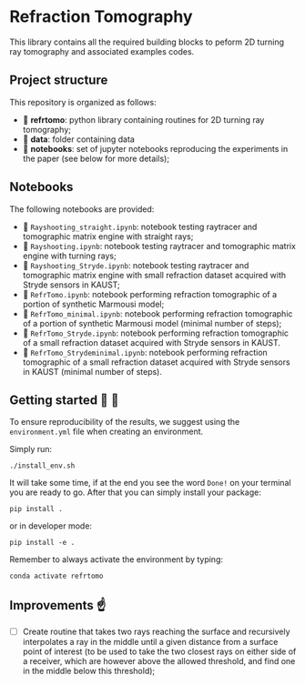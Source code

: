 # Refraction Tomography

This library contains all the required building blocks to peform 2D turning ray tomography and associated examples codes.

## Project structure
This repository is organized as follows:

* :open_file_folder: **refrtomo**: python library containing routines for 2D turning ray tomography;
* :open_file_folder: **data**: folder containing data
* :open_file_folder: **notebooks**: set of jupyter notebooks reproducing the experiments in the paper (see below for more details);


## Notebooks
The following notebooks are provided:

- :orange_book: ``Rayshooting_straight.ipynb``: notebook testing raytracer and tomographic matrix engine with straight rays;
- :orange_book: ``Rayshooting.ipynb``: notebook testing raytracer and tomographic matrix engine with turning rays;
- :orange_book: ``Rayshooting_Stryde.ipynb``: notebook testing raytracer and tomographic matrix engine with small refraction dataset acquired with Stryde sensors in KAUST;
- :orange_book: ``RefrTomo.ipynb``: notebook performing refraction tomographic of a portion of synthetic Marmousi model;
- :orange_book: ``RefrTomo_minimal.ipynb``: notebook performing refraction tomographic of a portion of synthetic Marmousi model (minimal number of steps);
- :orange_book: ``RefrTomo_Stryde.ipynb``: notebook performing refraction tomographic of a small refraction dataset acquired with Stryde sensors in KAUST.
- :orange_book: ``RefrTomo_Strydeminimal.ipynb``: notebook performing refraction tomographic of a small refraction dataset acquired with Stryde sensors in KAUST (minimal number of steps).


## Getting started :space_invader: :robot:
To ensure reproducibility of the results, we suggest using the `environment.yml` file when creating an environment.

Simply run:
```
./install_env.sh
```
It will take some time, if at the end you see the word `Done!` on your terminal you are ready to go. After that you can simply install your package:
```
pip install .
```
or in developer mode:
```
pip install -e .
```

Remember to always activate the environment by typing:
```
conda activate refrtomo
```


## Improvements :point_up:

- [ ] Create routine that takes two rays reaching the surface and recursively interpolates a ray in the middle until a given distance from a surface point of interest (to be used to take the two closest rays on either side of a receiver, which are however above the allowed threshold, and find one in the middle below this threshold);


